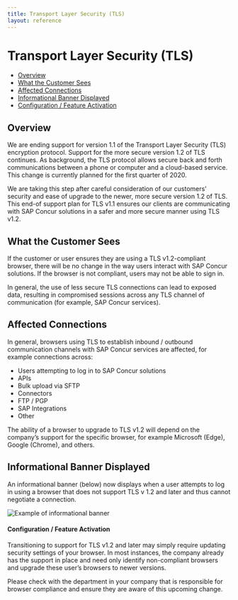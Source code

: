 ```yaml
---
title: Transport Layer Security (TLS)
layout: reference
---
```


# Transport Layer Security (TLS)

* [Overview](#overview)
* [What the Customer Sees](#customer)
* [Affected Connections](#connections)
* [Informational Banner Displayed](#banner)
* [Configuration / Feature Activation](#configuration)

## <a name="overview"></a>Overview

We are ending support for version 1.1 of the Transport Layer Security (TLS) encryption protocol. Support for the more secure version 1.2 of TLS continues. As background, the TLS protocol allows secure back and forth communications between a phone or computer and a cloud-based service. This change is currently planned for the first quarter of 2020.

We are taking this step after careful consideration of our customers’ security and ease of upgrade to the newer, more secure version 1.2 of TLS. This end-of support plan for TLS v1.1 ensures our clients are communicating with SAP Concur solutions in a safer and more secure manner using TLS v1.2.

## <a name="customer"></a>What the Customer Sees

If the customer or user ensures they are using a TLS v1.2-compliant browser, there will be no change in the way users interact with SAP Concur solutions. If the browser is not compliant, users may not be able to sign in.

In general, the use of less secure TLS connections can lead to exposed data, resulting in compromised sessions across any TLS channel of communication (for example, SAP Concur services).

## <a name="connections"></a>Affected Connections

In general, browsers using TLS to establish inbound / outbound communication channels with SAP Concur services are affected, for example connections across:

* Users attempting to log in to SAP Concur solutions
* APIs
* Bulk upload via SFTP
* Connectors
* FTP / PGP
* SAP Integrations
* Other

The ability of a browser to upgrade to TLS v1.2 will depend on the company’s support for the specific browser, for example Microsoft (Edge), Google (Chrome), and others.

## <a name="banner"></a>Informational Banner Displayed

An informational banner (below) now displays when a user attempts to log in using a browser that does not support TLS v 1.2 and later and thus cannot negotiate a connection.

![Example of informational banner](images/tls-image.png)

#### <a name="configuration"></a>Configuration / Feature Activation

Transitioning to support for TLS v1.2 and later may simply require updating security settings of your browser. In most instances, the company already has the support in place and need only identify non-compliant browsers and upgrade these user’s browsers to newer versions.

Please check with the department in your company that is responsible for browser compliance and ensure they are aware of this upcoming change.
